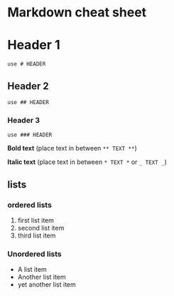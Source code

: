 # Markdown cheat sheet

# Header 1
`use # HEADER`
## Header 2
`use ## HEADER`
### Header 3 
`use ### HEADER`


**Bold text** (place text in between `** TEXT **`)

**Italic text** (place text in between `* TEXT *` or `_ TEXT _`)

## lists

### ordered lists
1. first list item
2. second list item
3. third list item


### Unordered lists
- A list item
- Another list item
- yet another list item